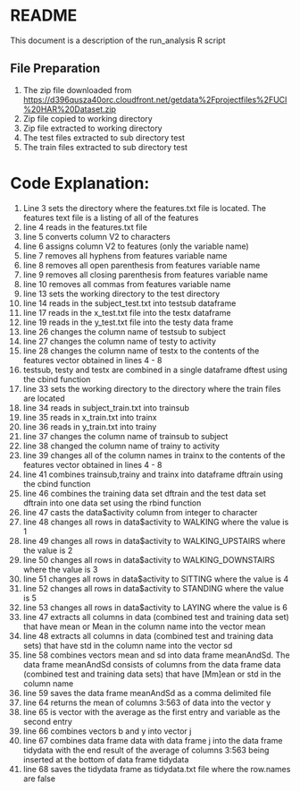 # README  #

This document is a description of the run_analysis R script


## File Preparation ##
1. The zip file downloaded from https://d396qusza40orc.cloudfront.net/getdata%2Fprojectfiles%2FUCI%20HAR%20Dataset.zip 
2. Zip file copied to working directory
3. Zip file extracted to working directory
4. The test files extracted to sub directory test
5. The train files extracted to sub directory test

# Code Explanation:  #
1. Line 3 sets the directory where the features.txt file is located. The features text file is a listing of all of the features
2. line 4 reads in the features.txt file
3. line 5 converts column V2 to characters
4. line 6 assigns column V2 to features (only the variable name)
5. line 7 removes all hyphens from features variable name
6. line 8 removes all open parenthesis from features variable name
7. line 9 removes all closing parenthesis from features variable name
8. line 10 removes all commas from features variable name
9. line 13 sets the working directory to the test directory
10. line 14 reads in the subject_test.txt into testsub dataframe
11. line 17 reads in the x_test.txt file into the testx dataframe
12. line 19 reads in the y_test.txt file into the testy data frame
13. line 26 changes the column name of testsub to subject
14. line 27 changes the column name of testy to activity
15. line 28 changes the column name of testx to the contents of the features vector obtained in lines 4 - 8
16. testsub, testy and testx are combined in a single dataframe dftest using the cbind function
17. line 33 sets the working directory to the directory where the train files are located
18. line 34 reads in subject_train.txt into trainsub
19. line 35 reads in x_train.txt into trainx
20. line 36 reads in y_train.txt into trainy
21. line 37 changes the column name of trainsub to subject
22. line 38 changed the column name of trainy to activity
23. line 39 changes all of the column names in trainx to the contents of the features vector obtained in lines 4 - 8
24. line 41 combines trainsub,trainy and trainx into dataframe dftrain using the cbind function
25. line 46 combines the training data set dftrain and the test data set dftrain into one data set using the rbind function
26. line 47 casts the data$activity column from integer to character
27. line 48 changes all rows in data$activity to WALKING where the value is 1
28. line 49 changes all rows in data$activity to WALKING_UPSTAIRS where the value is 2
29. line 50 changes all rows in data$activity to WALKING_DOWNSTAIRS where the value is 3
30. line 51 changes all rows in data$activity to SITTING where the value is 4
31. line 52 changes all rows in data$activity to STANDING where the value is 5
32. line 53 changes all rows in data$activity to LAYING where the value is 6
33. line 47 extracts all columns in data (combined test and training data set) that have mean or Mean in the column name into the vector mean
34. line 48 extracts all columns in data (combined test and training data sets) that have std in the column name into the vector sd
35. line 58 combines vectors mean and sd into data frame meanAndSd. The data frame meanAndSd consists of columns from the data frame data (combined test and training data sets) that have [Mm]ean or std in the column name
36. line 59 saves the data frame meanAndSd as a comma delimited file
37. line 64 returns the mean of columns 3:563 of data into the vector y
38. line 65 is vector with the average as the first entry and variable as the second entry
39. line 66 combines vectors b and y into vector j
40. line 67 combines data frame data with data frame j into the data frame tidydata with the end result of the average of columns 3:563 being inserted at the bottom of data frame tidydata
41. line 68 saves the tidydata frame as tidydata.txt file where the row.names are false
